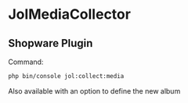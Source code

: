 # JolMediaCollector
Shopware Plugin 
-----

Command:
```bash
php bin/console jol:collect:media 
```
Also available with an option to define the new album


